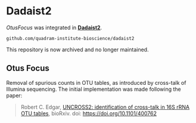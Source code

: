 # Dadaist2

_OtusFocus_ was integrated in [**Dadaist2**](https://quadram-institute-bioscience.github.io/dadaist2).

```
github.com/quadram-institute-bioscience/dadaist2
```
This repository is now archived and no longer maintained.




## Otus Focus

Removal of spurious counts in OTU tables, as introduced by cross-talk of Illumina sequencing.
The initial implementation was made following the paper:
> Robert C. Edgar, [UNCROSS2: identification of cross-talk in 16S rRNA OTU tables](https://www.biorxiv.org/content/early/2018/08/27/400762.full.pdf), bioRxiv. doi: https://doi.org/10.1101/400762 


 
